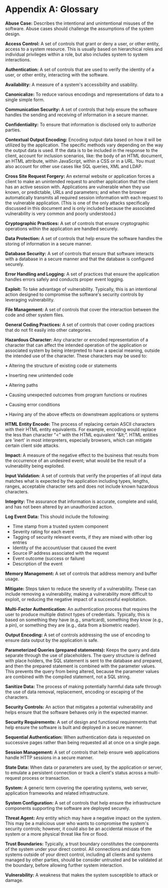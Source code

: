 # Appendix A: Glossary

**Abuse Case:** Describes the intentional and unintentional misuses of the software. Abuse cases should challenge the assumptions of the system design.

**Access Control:** A set of controls that grant or deny a user, or other entity, access to a system resource. This is usually based on hierarchical roles and individual privileges within a role, but also includes system to system interactions.

**Authentication:** A set of controls that are used to verify the identity of a user, or other entity, interacting with the software.

**Availability:** A measure of a system's accessibility and usability.

**Canonicalize:** To reduce various encodings and representations of data to a single simple form.

**Communication Security:** A set of controls that help ensure the software handles the sending and receiving of information in a secure manner.

**Confidentiality:** To ensure that information is disclosed only to authorize parties.

**Contextual Output Encoding:** Encoding output data based on how it will be utilized by the application. The specific methods vary depending on the way the output data is used. If the data is to be included in the response to the client, account for inclusion scenarios, like: the body of an HTML document, an HTML attribute, within JavaScript, within a CSS or in a URL. You must also account for other use cases like SQL queries, XML and LDAP.

**Cross Site Request Forgery:** An external website or application forces a client to make an unintended request to another application that the client has an active session with. Applications are vulnerable when they use known, or predictable, URLs and parameters; and when the browser automatically transmits all required session information with each request to the vulnerable application. (This is one of the only attacks specifically discussed in this document and is only included because the associated vulnerability is very common and poorly understood.)

**Cryptographic Practices:** A set of controls that ensure cryptographic operations within the application are handled securely.

**Data Protection:** A set of controls that help ensure the software handles the storing of information in a secure manner.

**Database Security:** A set of controls that ensure that software interacts with a database in a secure manner and that the database is configured securely.

**Error Handling and Logging:** A set of practices that ensure the application handles errors safely and conducts proper event logging.

**Exploit:** To take advantage of vulnerability. Typically, this is an intentional action designed to compromise the software's security controls by leveraging vulnerability.

**File Management:** A set of controls that cover the interaction between the code and other system files.

**General Coding Practices:** A set of controls that cover coding practices that do not fit easily into other categories.

**Hazardous Character:** Any character or encoded representation of a character that can affect the intended operation of the application or associated system by being interpreted to have a special meaning, outside the intended use of the character. These characters may be used to:

• Altering the structure of existing code or statements

• Inserting new unintended code

• Altering paths

• Causing unexpected outcomes from program functions or routines

• Causing error conditions

• Having any of the above effects on downstream applications or systems

**HTML Entity Encode:** The process of replacing certain ASCII characters with their HTML entity equivalents. For example, encoding would replace the less than character "<" with the HTML equivalent "\&lt;". HTML entities are 'inert' in most interpreters, especially browsers, which can mitigate certain client side attacks.

**Impact:** A measure of the negative effect to the business that results from the occurrence of an undesired event; what would be the result of a vulnerability being exploited.

**Input Validation:** A set of controls that verify the properties of all input data matches what is expected by the application including types, lengths, ranges, acceptable character sets and does not include known hazardous characters.

**Integrity:** The assurance that information is accurate, complete and valid, and has not been altered by an unauthorized action.

**Log Event Data:** This should include the following:

* Time stamp from a trusted system component
* Severity rating for each event
* Tagging of security relevant events, if they are mixed with other log entries
* Identity of the account/user that caused the event
* Source IP address associated with the request
* Event outcome (success or failure)
* Description of the event

**Memory Management:** A set of controls that address memory and buffer usage.

**Mitigate:** Steps taken to reduce the severity of a vulnerability. These can include removing a vulnerability, making a vulnerability more difficult to exploit, or reducing the negative impact of a successful exploitation.

**Multi-Factor Authentication:** An authentication process that requires the user to produce multiple distinct types of credentials. Typically, this is based on something they have (e.g., smartcard), something they know (e.g., a pin), or something they are (e.g., data from a biometric reader).

**Output Encoding:** A set of controls addressing the use of encoding to ensure data output by the application is safe.

**Parameterized Queries (prepared statements):** Keeps the query and data separate through the use of placeholders. The query structure is defined with place holders, the SQL statement is sent to the database and prepared, and then the prepared statement is combined with the parameter values. This prevents the query from being altered, because the parameter values are combined with the compiled statement, not a SQL string.

**Sanitize Data:** The process of making potentially harmful data safe through the use of data removal, replacement, encoding or escaping of the characters.

**Security Controls:** An action that mitigates a potential vulnerability and helps ensure that the software behaves only in the expected manner.

**Security Requirements:** A set of design and functional requirements that help ensure the software is built and deployed in a secure manner.

**Sequential Authentication:** When authentication data is requested on successive pages rather than being requested all at once on a single page.

**Session Management:** A set of controls that help ensure web applications handle HTTP sessions in a secure manner.

**State Data:** When data or parameters are used, by the application or server, to emulate a persistent connection or track a client's status across a multi-request process or transaction.

**System:** A generic term covering the operating systems, web server, application frameworks and related infrastructure.

**System Configuration:** A set of controls that help ensure the infrastructure components supporting the software are deployed securely.

**Threat Agent:** Any entity which may have a negative impact on the system. This may be a malicious user who wants to compromise the system's security controls; however, it could also be an accidental misuse of the system or a more physical threat like fire or flood.

**Trust Boundaries:** Typically, a trust boundary constitutes the components of the system under your direct control. All connections and data from systems outside of your direct control, including all clients and systems managed by other parties, should be consider untrusted and be validated at the boundary, before allowing further system interaction.

**Vulnerability:** A weakness that makes the system susceptible to attack or damage.

